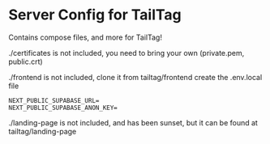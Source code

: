 # Server Config for TailTag

Contains compose files, and more for TailTag!

./certificates is not included, you need to bring your own (private.pem, public.crt)

./frontend is not included, clone it from tailtag/frontend
create the .env.local file

```ìni
NEXT_PUBLIC_SUPABASE_URL=
NEXT_PUBLIC_SUPABASE_ANON_KEY=
```

./landing-page is not included, and has been sunset, but it can be found at tailtag/landing-page
